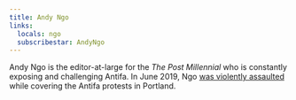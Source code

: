 ```yaml
---
title: Andy Ngo
links:
  locals: ngo
  subscribestar: AndyNgo
---
```


Andy Ngo is the editor-at-large for the _The Post Millennial_ who is constantly
exposing and challenging Antifa. In June 2019, Ngo [was violently
assaulted](https://publiuslex.com/pf/justice-for-andy-ngo/) while covering the
Antifa protests in Portland.
